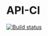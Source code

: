 # API-CI
[![Build status](https://ci.appveyor.com/api/projects/status/msnnhxrq34i9cpcb?svg=true)](https://ci.appveyor.com/project/Irina-Selezneva/api-ci)
